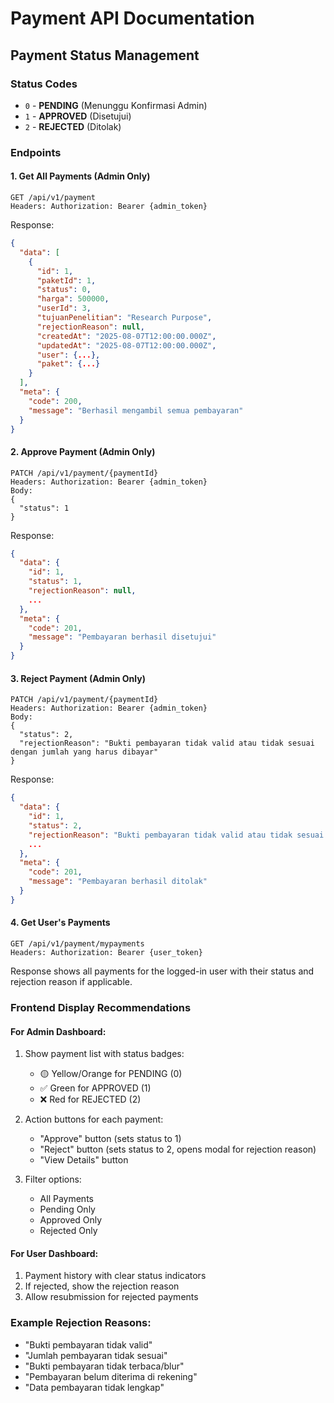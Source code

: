 # Payment API Documentation

## Payment Status Management

### Status Codes
- `0` - **PENDING** (Menunggu Konfirmasi Admin)
- `1` - **APPROVED** (Disetujui)
- `2` - **REJECTED** (Ditolak)

### Endpoints

#### 1. Get All Payments (Admin Only)
```
GET /api/v1/payment
Headers: Authorization: Bearer {admin_token}
```

Response:
```json
{
  "data": [
    {
      "id": 1,
      "paketId": 1,
      "status": 0,
      "harga": 500000,
      "userId": 3,
      "tujuanPenelitian": "Research Purpose",
      "rejectionReason": null,
      "createdAt": "2025-08-07T12:00:00.000Z",
      "updatedAt": "2025-08-07T12:00:00.000Z",
      "user": {...},
      "paket": {...}
    }
  ],
  "meta": {
    "code": 200,
    "message": "Berhasil mengambil semua pembayaran"
  }
}
```

#### 2. Approve Payment (Admin Only)
```
PATCH /api/v1/payment/{paymentId}
Headers: Authorization: Bearer {admin_token}
Body:
{
  "status": 1
}
```

Response:
```json
{
  "data": {
    "id": 1,
    "status": 1,
    "rejectionReason": null,
    ...
  },
  "meta": {
    "code": 201,
    "message": "Pembayaran berhasil disetujui"
  }
}
```

#### 3. Reject Payment (Admin Only)
```
PATCH /api/v1/payment/{paymentId}
Headers: Authorization: Bearer {admin_token}
Body:
{
  "status": 2,
  "rejectionReason": "Bukti pembayaran tidak valid atau tidak sesuai dengan jumlah yang harus dibayar"
}
```

Response:
```json
{
  "data": {
    "id": 1,
    "status": 2,
    "rejectionReason": "Bukti pembayaran tidak valid atau tidak sesuai dengan jumlah yang harus dibayar",
    ...
  },
  "meta": {
    "code": 201,
    "message": "Pembayaran berhasil ditolak"
  }
}
```

#### 4. Get User's Payments
```
GET /api/v1/payment/mypayments
Headers: Authorization: Bearer {user_token}
```

Response shows all payments for the logged-in user with their status and rejection reason if applicable.

### Frontend Display Recommendations

#### For Admin Dashboard:
1. Show payment list with status badges:
   - 🟡 Yellow/Orange for PENDING (0)
   - ✅ Green for APPROVED (1)  
   - ❌ Red for REJECTED (2)

2. Action buttons for each payment:
   - "Approve" button (sets status to 1)
   - "Reject" button (sets status to 2, opens modal for rejection reason)
   - "View Details" button

3. Filter options:
   - All Payments
   - Pending Only
   - Approved Only
   - Rejected Only

#### For User Dashboard:
1. Payment history with clear status indicators
2. If rejected, show the rejection reason
3. Allow resubmission for rejected payments

### Example Rejection Reasons:
- "Bukti pembayaran tidak valid"
- "Jumlah pembayaran tidak sesuai"
- "Bukti pembayaran tidak terbaca/blur"
- "Pembayaran belum diterima di rekening"
- "Data pembayaran tidak lengkap"
